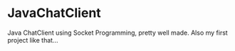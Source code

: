 # JavaChatClient
Java ChatClient using Socket Programming, pretty well made. Also my first project like that...
